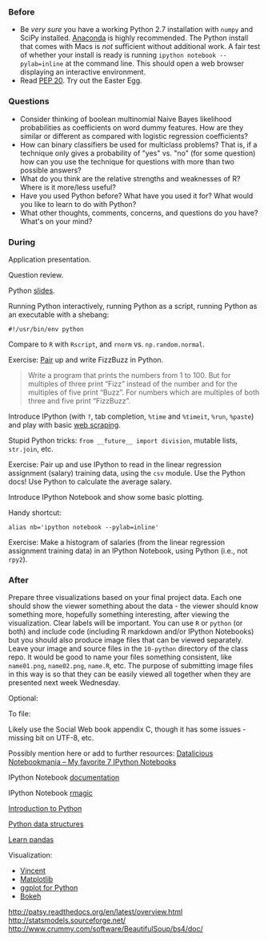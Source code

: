 ### Before

 * Be _very sure_ you have a working Python 2.7 installation with `numpy` and SciPy installed. [Anaconda](http://continuum.io/downloads) is highly recommended. The Python install that comes with Macs is _not_ sufficient without additional work. A fair test of whether your install is ready is running `ipython notebook --pylab=inline` at the command line. This should open a web browser displaying an interactive environment.
 * Read [PEP 20](http://legacy.python.org/dev/peps/pep-0020/). Try out the Easter Egg.


### Questions

 * Consider thinking of boolean multinomial Naive Bayes likelihood probabilities as coefficients on word dummy features. How are they similar or different as compared with logistic regression coefficients?
 * How can binary classifiers be used for multiclass problems? That is, if a technique only gives a probability of "yes" vs. "no" (for some question) how can you use the technique for questions with more than two possible answers?
 * What do you think are the relative strengths and weaknesses of R? Where is it more/less useful?
 * Have you used Python before? What have you used it for? What would you like to learn to do with Python?
 * What other thoughts, comments, concerns, and questions do you have? What's on your mind?


### During

Application presentation.

Question review.

Python [slides](slides.pdf).

Running Python interactively, running Python as a script, running Python as an executable with a shebang:

    #!/usr/bin/env python

Compare to `R` with `Rscript`, and `rnorm` vs. `np.random.normal`.

Exercise: [Pair](http://en.wikipedia.org/wiki/Pair_programming) up and write FizzBuzz in Python.

> Write a program that prints the numbers from 1 to 100. But for multiples of three print “Fizz” instead of the number and for the multiples of five print “Buzz”. For numbers which are multiples of both three and five print “FizzBuzz”.

Introduce IPython (with `?`, tab completion, `%time` and `%timeit`, `%run`, `%paste`) and play with basic [web scraping](scrape.py).

Stupid Python tricks: `from __future__ import division`, mutable lists, `str.join`, etc.

Exercise: Pair up and use IPython to read in the linear regression assignment (salary) training data, using the `csv` module. Use the Python docs! Use Python to calculate the average salary.

Introduce IPython Notebook and show some basic plotting.

Handy shortcut:

    alias nb='ipython notebook --pylab=inline'

Exercise: Make a histogram of salaries (from the linear regression assignment training data) in an IPython Notebook, using Python (i.e., not `rpy2`).


### After

Prepare three visualizations based on your final project data. Each one should show the viewer something about the data - the viewer should know something more, hopefully something interesting, after viewing the visualization. Clear labels will be important. You can use `R` or `python` (or both) and include code (including R markdown and/or IPython Notebooks) but you should also produce image files that can be viewed separately. Leave your image and source files in the `10-python` directory of the class repo. It would be good to name your files something consistent, like `name01.png`, `name02.png`, `name.R`, etc. The purpose of submitting image files in this way is so that they can be easily viewed all together when they are presented next week Wednesday.

Optional:


To file:

Likely use the Social Web book appendix C, though it has some issues - missing bit on UTF-8, etc.

Possibly mention here or add to further resources: [Datalicious Notebookmania – My favorite 7 IPython Notebooks](http://beautifuldata.net/2014/03/datalicious-notebookmania-my-favorite-7-ipython-notebooks/)


IPython Notebook [documentation](http://ipython.org/ipython-doc/dev/notebook/)

IPython Notebook [rmagic](http://ipython.org/ipython-doc/dev/config/extensions/rmagic.html)

[Introduction to Python](http://nbviewer.ipython.org/urls/bitbucket.org/amjoconn/watpy-learning-to-code-with-python/raw/3441274a54c7ff6ff3e37285aafcbbd8cb4774f0/notebook/Learn%20to%20Code%20with%20Python.ipynb)

[Python data structures](http://nbviewer.ipython.org/github/profjsb/python-bootcamp/blob/master/DataFiles_and_Notebooks/02_AdvancedDataStructures/data_structures.ipynb)

[Learn pandas](http://nbviewer.ipython.org/urls/bitbucket.org/hrojas/learn-pandas/raw/master/lessons/01%20-%20Lesson.ipynb)

Visualization:

 * [Vincent](https://vincent.readthedocs.org/)
 * [Matplotlib](http://matplotlib.org/)
 * [ggplot for Python](https://github.com/yhat/ggplot/)
 * [Bokeh](https://github.com/ContinuumIO/bokeh)

http://patsy.readthedocs.org/en/latest/overview.html
http://statsmodels.sourceforge.net/
http://www.crummy.com/software/BeautifulSoup/bs4/doc/
